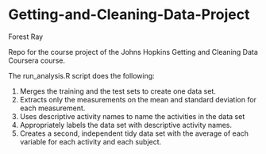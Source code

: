 # Getting-and-Cleaning-Data-Project
Forest Ray

Repo for the course project of the Johns Hopkins Getting and Cleaning Data Coursera course.

The run_analysis.R script does the following: 

1. Merges the training and the test sets to create one data set. 
2. Extracts only the measurements on the mean and standard deviation for each measurement. 
3. Uses descriptive activity names to name the activities in the data set 
4. Appropriately labels the data set with descriptive activity names. 
5. Creates a second, independent tidy data set with the average of each variable for each activity and each subject.
